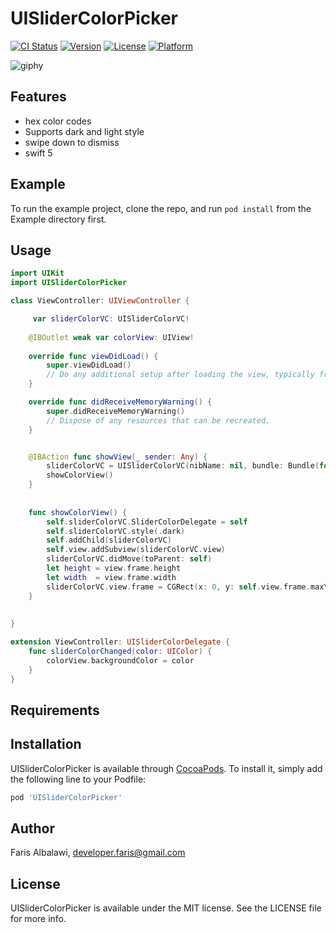 # UISliderColorPicker

[![CI Status](https://img.shields.io/travis/farisalbalawi/UISliderColorPicker.svg?style=flat)](https://travis-ci.org/farisalbalawi/UISliderColorPicker)
[![Version](https://img.shields.io/cocoapods/v/UISliderColorPicker.svg?style=flat)](https://cocoapods.org/pods/UISliderColorPicker)
[![License](https://img.shields.io/cocoapods/l/UISliderColorPicker.svg?style=flat)](https://cocoapods.org/pods/UISliderColorPicker)
[![Platform](https://img.shields.io/cocoapods/p/UISliderColorPicker.svg?style=flat)](https://cocoapods.org/pods/UISliderColorPicker)

![giphy](https://user-images.githubusercontent.com/18473439/63073935-03b77680-bef9-11e9-8702-ec817d332ce9.gif)


## Features 
- hex color codes 
- Supports dark and light style
- swipe down to dismiss
-  swift 5

## Example

To run the example project, clone the repo, and run `pod install` from the Example directory first.

## Usage

```swift
import UIKit
import UISliderColorPicker

class ViewController: UIViewController {

     var sliderColorVC: UISliderColorVC!
    
    @IBOutlet weak var colorView: UIView!
    
    override func viewDidLoad() {
        super.viewDidLoad()
        // Do any additional setup after loading the view, typically from a nib.
    }

    override func didReceiveMemoryWarning() {
        super.didReceiveMemoryWarning()
        // Dispose of any resources that can be recreated.
    }


    @IBAction func showView(_ sender: Any) {
        sliderColorVC = UISliderColorVC(nibName: nil, bundle: Bundle(for: UISliderColorVC.self))
        showColorView()
    }
    
  
    func showColorView() {
        self.sliderColorVC.SliderColorDelegate = self
        self.sliderColorVC.style(.dark)
        self.addChild(sliderColorVC)
        self.view.addSubview(sliderColorVC.view)
        sliderColorVC.didMove(toParent: self)
        let height = view.frame.height
        let width  = view.frame.width
        sliderColorVC.view.frame = CGRect(x: 0, y: self.view.frame.maxY , width: width, height: height)
    }
    
    
}

extension ViewController: UISliderColorDelegate {
    func sliderColorChanged(color: UIColor) {
        colorView.backgroundColor = color
    }
}
```

## Requirements

## Installation

UISliderColorPicker is available through [CocoaPods](https://cocoapods.org). To install
it, simply add the following line to your Podfile:

```ruby
pod 'UISliderColorPicker'
```

## Author

Faris Albalawi, developer.faris@gmail.com

## License

UISliderColorPicker is available under the MIT license. See the LICENSE file for more info.
